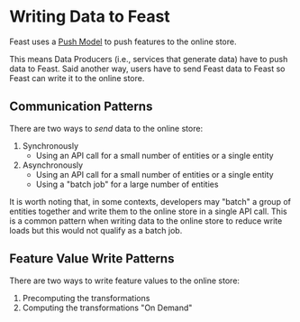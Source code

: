 # Writing Data to Feast

Feast uses a [Push Model](getting-started/architecture-and-components/push-vs-pull-model.md) to push features to the online store.

This means Data Producers (i.e., services that generate data) have to push data to Feast. 
Said another way, users have to send Feast data to Feast so Feast can write it to the online store.

## Communication Patterns

There are two ways to *_send_* data to the online store: 

1. Synchronously
   - Using an API call for a small number of entities or a single entity
2. Asynchronously 
   - Using an API call for a small number of entities or a single entity
   - Using a "batch job" for a large number of entities

It is worth noting that, in some contexts, developers may "batch" a group of entities together and write them to the 
online store in a single API call. This is a common pattern when writing data to the online store to reduce write loads
but this would not qualify as a batch job.

## Feature Value Write Patterns
There are two ways to write feature values to the online store:

1. Precomputing the transformations
2. Computing the transformations "On Demand"

